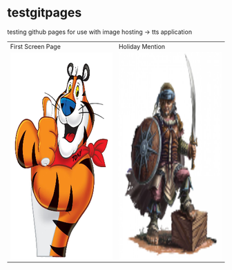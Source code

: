 # testgitpages
testing github pages for use with image hosting -> tts application


<table>
  <tr>
    <td>First Screen Page</td>
     <td>Holiday Mention</td>
  </tr>
  <tr>
    <td><img src="screenshots/Tony.png" width=270 height=480></td>
    <td><img src="screenshots/resized.png" width=270 height=480></td>
  </tr>
 </table>
